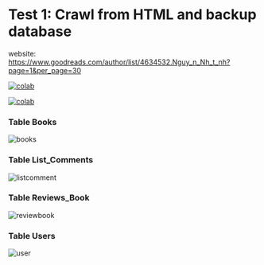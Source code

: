 
# Test 1: Crawl from HTML and backup database

website: https://www.goodreads.com/author/list/4634532.Nguy_n_Nh_t_nh?page=1&per_page=30

[![colab](https://user-images.githubusercontent.com/47073675/90618940-d489c280-e23a-11ea-9b3b-56c70bf3bd3b.JPG)](https://colab.research.google.com/drive/1FlTRvCEuOyFTzMLjqbQfa6udsAFVKsBu#scrollTo=vGUL-OdMpDJm)

[![colab](https://user-images.githubusercontent.com/47073675/90618955-d94e7680-e23a-11ea-8183-577b88380d89.JPG)
](https://colab.research.google.com/drive/1dJmfMnWAhs1lqENv3KwhwVYxcQt5rLkB?usp=sharing)

### Table Books
![books](https://user-images.githubusercontent.com/47073675/90618861-bc19a800-e23a-11ea-8b01-f019df0e3f25.JPG)

### Table List_Comments
![listcomment](https://user-images.githubusercontent.com/47073675/90618951-d81d4980-e23a-11ea-92ad-62a37295c43e.JPG)

### Table Reviews_Book
![reviewbook](https://user-images.githubusercontent.com/47073675/90618957-d9e70d00-e23a-11ea-8e31-a0554b046868.JPG)

### Table Users
![user](https://user-images.githubusercontent.com/47073675/90618959-d9e70d00-e23a-11ea-81c4-adc2fd50fdcf.JPG)

